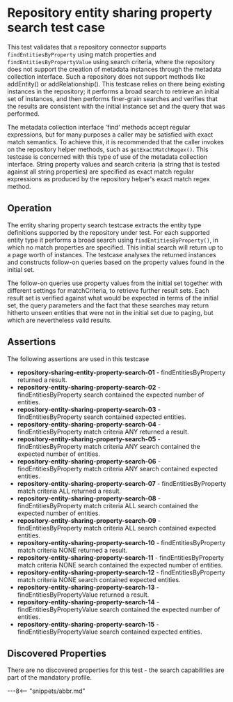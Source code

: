 <!-- SPDX-License-Identifier: CC-BY-4.0 -->
<!-- Copyright Contributors to the ODPi Egeria project. -->

# Repository entity sharing property search test case

This test validates that a repository connector supports `findEntitiesByProperty` using match properties
and `findEntitiesByPropertyValue` using search criteria, where the repository does not support the
creation of metadata instances through the metadata collection interface. Such a repository does not
support methods like addEntity() or addRelationship(). This testcase relies on there being existing instances
in the repository; it performs a broad search to retrieve an initial set of instances, and then performs
finer-grain searches and verifies that the results are consistent with the initial instance set and the
query that was performed.

The metadata collection interface 'find' methods accept regular expressions, but for many purposes a caller may be satisfied
with exact match semantics. To achieve this, it is recommended that the caller invokes on the repository helper methods, such
as `getExactMatchRegex()`. This testcase is concerned with this type of use of the metadata collection interface. String
property values and search criteria (a string that is tested against all string properties) are specified
as exact match regular expressions as produced by the repository helper's exact match regex method.

## Operation

The entity sharing property search testcase extracts the entity type definitions supported by the repository under test.
For each supported entity type it performs a broad search using `findEntitiesByProperty()`, in which no match properties
are specified. This initial search will return up to a page worth of instances. The testcase analyses the returned instances
and constructs follow-on queries based on the property values found in the initial set.

The follow-on queries use property values from the initial set together with different settings for matchCriteria, to
retrieve further result sets. Each result set is verified against what would be expected in terms of the initial set,
the query parameters and the fact that these searches may return hitherto unseen entities that were not in the initial
set due to paging, but which are nevertheless valid results.


## Assertions

The following assertions are used in this testcase


* **repository-sharing-entity-property-search-01** - findEntitiesByProperty returned a result.
* **repository-entity-sharing-property-search-02** - findEntitiesByProperty search contained the expected number of entities.
* **repository-entity-sharing-property-search-03** - findEntitiesByProperty search contained expected entities.
* **repository-entity-sharing-property-search-04** - findEntitiesByProperty match criteria ANY returned a result.
* **repository-entity-sharing-property-search-05** - findEntitiesByProperty match criteria ANY search contained the expected number of entities.
* **repository-entity-sharing-property-search-06** - findEntitiesByProperty match criteria ANY search contained expected entities.
* **repository-entity-sharing-property-search-07** - findEntitiesByProperty match criteria ALL returned a result.
* **repository-entity-sharing-property-search-08** - findEntitiesByProperty match criteria ALL search contained the expected number of entities.
* **repository-entity-sharing-property-search-09** - findEntitiesByProperty match criteria ALL search contained expected entities.
* **repository-entity-sharing-property-search-10** - findEntitiesByProperty match criteria NONE returned a result.
* **repository-entity-sharing-property-search-11** - findEntitiesByProperty match criteria NONE search contained the expected number of entities.
* **repository-entity-sharing-property-search-12** - findEntitiesByProperty match criteria NONE search contained expected entities.
* **repository-entity-sharing-property-search-13** - findEntitiesByPropertyValue returned a result.
* **repository-entity-sharing-property-search-14** - findEntitiesByPropertyValue search contained the expected number of entities.
* **repository-entity-sharing-property-search-15** - findEntitiesByPropertyValue search contained expected entities.




## Discovered Properties

There are no discovered properties for this test - the search capabilities are part of the mandatory profile.




---8<-- "snippets/abbr.md"
